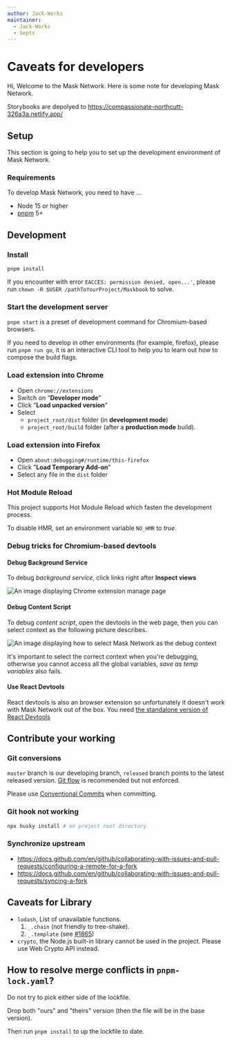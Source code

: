 ```yaml
---
author: Jack-Works
maintainer:
  - Jack-Works
  - Septs
---
```


# Caveats for developers

Hi, Welcome to the Mask Network. Here is some note for developing Mask Network.

Storybooks are depolyed to <https://compassionate-northcutt-326a3a.netlify.app/>

## Setup

This section is going to help you to set up the development environment of Mask Network.

### Requirements

To develop Mask Network, you need to have ...

- Node 15 or higher
- [pnpm](https://pnpm.js.org) 5+

## Development

### Install

`pnpm install`

If you encounter with error `EACCES: permission denied, open...'`, please run `chown -R $USER /pathToYourProject/Maskbook` to solve.

### Start the development server

`pnpm start` is a preset of development command for Chromium-based browsers.

If you need to develop in other environments (for example, firefox), please run `pnpm run go`,
it is an interactive CLI tool to help you to learn out how to compose the build flags.

### Load extension into Chrome

- Open `chrome://extensions`
- Switch on "**Developer mode**"
- Click "**Load unpacked version**"
- Select
  - `project_root/dist` folder (in **development mode**)
  - `project_root/build` folder (after a **production mode** build).

### Load extension into Firefox

- Open `about:debugging#/runtime/this-firefox`
- Click "**Load Temporary Add-on**"
- Select any file in the `dist` folder

### Hot Module Reload

This project supports Hot Module Reload which fasten the development process.

To disable HMR, set an environment variable `NO_HMR` to _true_.

### Debug tricks for Chromium-based devtools

#### Debug Background Service

To debug _background service_, click links right after **Inspect views**

![An image displaying Chrome extension manage page](https://user-images.githubusercontent.com/5390719/103509131-5ce0cb00-4e9d-11eb-9aec-b24b9888b863.png)

#### Debug Content Script

To debug _content script_, open the devtools in the web page,
then you can select context as the following picture describes.

![An image displaying how to select Mask Network as the debug context](https://user-images.githubusercontent.com/5390719/103509436-1a6bbe00-4e9e-11eb-9b18-bde021337944.png)

It's important to select the correct context when you're debugging,
otherwise you cannot access all the global variables,
_save as temp variables_ also fails.

#### Use React Devtools

React devtools is also an browser extension so unfortunately it doesn't work with Mask Network out of the box.
You need [the standalone version of React Devtools](https://github.com/facebook/react/tree/master/packages/react-devtools#:~:text=Chrome%20extension,instead)

## Contribute your working

### Git conversions

`master` branch is our developing branch, `released` branch points to the latest released version.
[Git flow](https://github.com/nvie/gitflow) is recommended but not enforced.

Please use [Conventional Commits](https://www.conventionalcommits.org) when committing.

### Git hook not working

```bash
npx husky install # on project root directory
```

### Synchronize upstream

- <https://docs.github.com/en/github/collaborating-with-issues-and-pull-requests/configuring-a-remote-for-a-fork>
- <https://docs.github.com/en/github/collaborating-with-issues-and-pull-requests/syncing-a-fork>

## Caveats for Library

- `lodash`, List of unavailable functions.
  1. `_.chain` (not friendly to tree-shake).
  2. `_.template` (see [#1865](https://github.com/DimensionDev/Maskbook/issues/1865))
- `crypto`, the Node.js built-in library cannot be used in the project. Please use Web Crypto API instead.

## How to resolve merge conflicts in `pnpm-lock.yaml`?

Do not try to pick either side of the lockfile.

Drop both "ours" and "theirs" version (then the file will be in the base version).

Then run `pnpm install` to up the lockfile to date.
